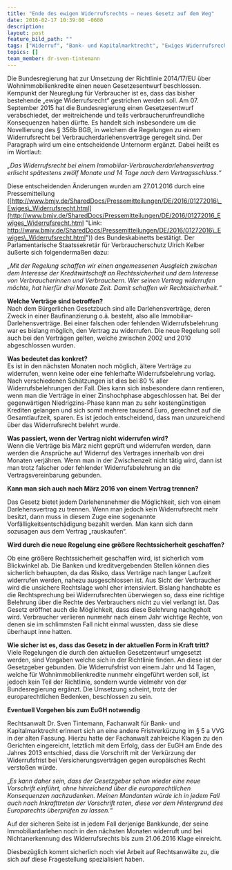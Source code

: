 ```yaml
---
title: "Ende des ewigen Widerrufsrechts – neues Gesetz auf dem Weg"
date: 2016-02-17 10:39:00 -0600
description:
layout: post
feature_bild_path: ""
tags: ["Widerruf", "Bank- und Kapitalmarktrecht", "Ewiges Widerrufsrecht", "Bundesregierung", "Gesetzentwurf", "EuGH", "Europarecht", "Tintemann", "Klevenhagen"]
topics: []
team_member: dr-sven-tintemann
---
```


Die Bundesregierung hat zur Umsetzung der Richtlinie 2014/17/EU über Wohnimmobilienkredite einen neuen Gesetzesentwurf beschlossen. Kernpunkt der Neureglung für Verbraucher ist es, dass das bisher bestehende „ewige Widerrufsrecht“ gestrichen werden soll. Am 07. September 2015 hat die Bundesregierung einen Gesetzesentwurf verabschiedet, der weitreichende und teils verbraucherunfreundliche Konsequenzen haben dürfte. Es handelt sich insbesondere um die Novellierung des § 356b BGB, in welchem die Regelungen zu einem Widerrufsrecht bei Verbraucherdarlehensverträge geregelt sind. Der Paragraph wird um eine entscheidende Unternorm ergänzt. Dabei heißt es im Wortlaut:

_„Das Widerrufsrecht bei einem Immobiliar-Verbraucherdarlehensvertrag erlischt spätestens zwölf Monate und 14 Tage nach dem Vertragsschluss.“_

Diese entscheidenden Änderungen wurden am 27.01.2016 durch eine Pressemitteilung ([http://www.bmjv.de/SharedDocs/Pressemitteilungen/DE/2016/01272016\_Ewiges\_Widerrufsrecht.html](http://www.bmjv.de/SharedDocs/Pressemitteilungen/DE/2016/01272016_Ewiges_Widerrufsrecht.html "Link: http://www.bmjv.de/SharedDocs/Pressemitteilungen/DE/2016/01272016\_Ewiges\_Widerrufsrecht.html")) des Bundeskabinetts bestätigt. Der Parlamentarische Staatssekretär für Verbraucherschutz Ulrich Kelber äußerte sich folgendermaßen dazu:

_„Mit der Regelung schaffen wir einen angemessenen Ausgleich zwischen dem Interesse der Kreditwirtschaft an Rechtssicherheit und dem Interesse von Verbraucherinnen und Verbrauchern. Wer seinen Vertrag widerrufen möchte, hat hierfür drei Monate Zeit. Damit schaffen wir Rechtssicherheit.“_

**Welche Verträge sind betroffen?**  
Nach dem Bürgerlichen Gesetzbuch sind alle Darlehensverträge, deren Zweck in einer Baufinanzierung o.ä. besteht, also alle Immobiliar-Darlehensverträge. Bei einer falschen oder fehlenden Widerrufsbelehrung war es bislang möglich, den Vertrag zu widerrufen. Die neue Regelung soll auch bei den Verträgen gelten, welche zwischen 2002 und 2010 abgeschlossen wurden.

**Was bedeutet das konkret?**  
Es ist in den nächsten Monaten noch möglich, ältere Verträge zu widerrufen, wenn keine oder eine fehlerhafte Widerrufsbelehrung vorlag. Nach verschiedenen Schätzungen ist dies bei 80 % aller Widerrufsbelehrungen der Fall. Dies kann sich insbesondere dann rentieren, wenn man die Verträge in einer Zinshochphase abgeschlossen hat. Bei der gegenwärtigen Niedrigzins-Phase kann man zu sehr kostengünstigen Krediten gelangen und sich somit mehrere tausend Euro, gerechnet auf die Gesamtlaufzeit, sparen. Es ist jedoch entscheidend, dass man unzureichend über das Widerrufsrecht belehrt wurde.

**Was passiert, wenn der Vertrag nicht widerrufen wird?**  
Wenn die Verträge bis März nicht geprüft und widerrufen werden, dann werden die Ansprüche auf Widerruf des Vertrages innerhalb von drei Monaten verjähren. Wenn man in der Zwischenzeit nicht tätig wird, dann ist man trotz falscher oder fehlender Widerrufsbelehrung an die Vertragsvereinbarung gebunden.

**Kann man sich auch nach März 2016 von einem Vertrag trennen?**

Das Gesetz bietet jedem Darlehensnehmer die Möglichkeit, sich von einem Darlehensvertrag zu trennen. Wenn man jedoch kein Widerrufsrecht mehr besitzt, dann muss in diesem Zuge eine sogenannte Vorfälligkeitsentschädigung bezahlt werden. Man kann sich dann sozusagen aus dem Vertrag „rauskaufen“.&nbsp;

**Wird durch die neue Regelung eine größere Rechtssicherheit geschaffen?**

Ob eine größere Rechtssicherheit geschaffen wird, ist sicherlich vom Blickwinkel ab. Die Banken und kreditvergebenden Stellen können dies sicherlich behaupten, da das Risiko, dass Verträge nach langer Laufzeit widerrufen werden, nahezu ausgeschlossen ist. Aus Sicht der Verbraucher wird die unsichere Rechtslage wohl eher intensiviert. Bislang handhabte es die Rechtsprechung bei Widerrufsrechten überwiegen so, dass eine richtige Belehrung über die Rechte des Verbrauchers nicht zu viel verlangt ist. Das Gesetz eröffnet auch die Möglichkeit, dass diese Belehrung nachgeholt wird. Verbraucher verlieren nunmehr nach einem Jahr wichtige Rechte, von denen sie im schlimmsten Fall nicht einmal wussten, dass sie diese überhaupt inne hatten.

**Wie sicher ist es, dass das Gesetz in der aktuellen Form in Kraft tritt?**  
Viele Regelungen die durch den aktuellen Gesetzentwurf umgesetzt werden, sind Vorgaben welche sich in der Richtlinie finden. An diese ist der Gesetzgeber gebunden. Die Widerrufsfrist von einem Jahr und 14 Tagen, welche für Wohnimmobilienkredite nunmehr eingeführt werden soll, ist jedoch kein Teil der Richtlinie, sondern wurde vielmehr von der Bundesregierung ergänzt. Die Umsetzung scheint, trotz der europarechtlichen Bedenken, beschlossen zu sein.

**Eventuell Vorgehen bis zum EuGH notwendig**

Rechtsanwalt Dr. Sven Tintemann, Fachanwalt für Bank- und Kapitalmarktrecht erinnert sich an eine andere Fristverkürzung im § 5 a VVG in der alten Fassung. Hierzu hatte der Fachanwalt zahlreiche Klagen zu den Gerichten eingereicht, letztlich mit dem Erfolg, dass der EuGH am Ende des Jahres 2013 entschied, dass die Vorschrift mit der Verkürzung der Widerrufsfrist bei Versicherungsverträgen gegen europäisches Recht verstoßen würde.

„_Es kann daher sein, dass der Gesetzgeber schon wieder eine neue Vorschrift einführt, ohne hinreichend über die europarechtlichen Konsequenzen nachzudenken. Meinen Mandanten würde ich in jedem Fall auch nach Inkrafttreten der Vorschrift raten, diese vor dem Hintergrund des Europarechts überprüfen zu lassen.“_

Auf der sicheren Seite ist in jedem Fall derjenige Bankkunde, der seine Immobiliardarlehen noch in den nächsten Monaten widerruft und bei Nichtanerkennung des Widerrufsrechts bis zum 21.06.2016 Klage einreicht.

Diesbezüglich kommt sicherlich noch viel Arbeit auf Rechtsanwälte zu, die sich auf diese Fragestellung spezialisiert haben.

